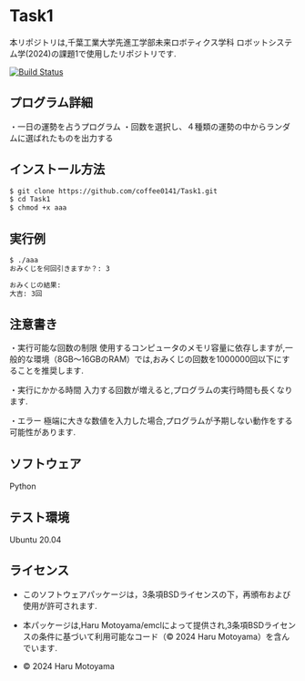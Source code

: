 # Task1
本リポジトリは,千葉工業大学先進工学部未来ロボティクス学科 ロボットシステム学(2024)の課題1で使用したリポジトリです.

[![Build Status](https://github.com/<coffee0141>/<Task1>/actions/workflows/test.yml/badge.svg)](https://github.com/<coffee0141>/<Task1>/actions/workflows/test.yml)
## プログラム詳細
・一日の運勢を占うプログラム
・回数を選択し、４種類の運勢の中からランダムに選ばれたものを出力する

## インストール方法
```bash
$ git clone https://github.com/coffee0141/Task1.git
$ cd Task1
$ chmod +x aaa
```

## 実行例
```bash
$ ./aaa
おみくじを何回引きますか？: 3

おみくじの結果:
大吉: 3回
```

## 注意書き
・実行可能な回数の制限
使用するコンピュータのメモリ容量に依存しますが,一般的な環境（8GB～16GBのRAM）では,おみくじの回数を1000000回以下にすることを推奨します.

・実行にかかる時間
入力する回数が増えると,プログラムの実行時間も長くなります.

・エラー
極端に大きな数値を入力した場合,プログラムが予期しない動作をする可能性があります.

## ソフトウェア
Python

## テスト環境
Ubuntu 20.04

## ライセンス

- このソフトウェアパッケージは，3条項BSDライセンスの下，再頒布および使用が許可されます.

- 本パッケージは,Haru Motoyama/emclによって提供され,3条項BSDライセンスの条件に基づいて利用可能なコード（© 2024 Haru Motoyama）を含んでいます.

- © 2024 Haru Motoyama
